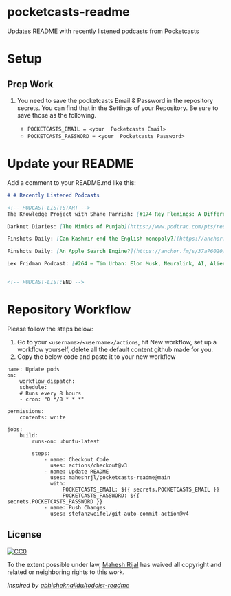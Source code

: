 # pocketcasts-readme
Updates README with recently listened podcasts from Pocketcasts

# Setup

## Prep Work

1. You need to save the pocketcasts Email & Password in the repository secrets. You can find that in the Settings of your Repository. Be sure to save those as the following.

    - `POCKETCASTS_EMAIL = <your  Pocketcasts Email>`
    - `POCKETCASTS_PASSWORD = <your  Pocketcasts Password>`

# Update your README

Add a comment to your README.md like this:

```markdown
# # Recently Listened Podcasts

<!-- PODCAST-LIST:START -->
The Knowledge Project with Shane Parrish: [#174 Rey Flemings: A Different Definition of Success](https://traffic.libsyn.com/secure/theknowledgeproject/174_Rey_Flemings.mp3?dest-id=271299)

Darknet Diaries: [The Mimics of Punjab](https://www.podtrac.com/pts/redirect.mp3/pdst.fm/e/chrt.fm/track/G481GD/traffic.megaphone.fm/ADV7639639710.mp3?updated=1696273602)

Finshots Daily: [Can Kashmir end the English monopoly?](https://anchor.fm/s/37a76020/podcast/play/76732417/https%3A%2F%2Fd3ctxlq1ktw2nl.cloudfront.net%2Fstaging%2F2023-9-3%2F13920c3d-4d1c-13d4-ad31-ea85997268b4.mp3)

Finshots Daily: [An Apple Search Engine?](https://anchor.fm/s/37a76020/podcast/play/76783803/https%3A%2F%2Fd3ctxlq1ktw2nl.cloudfront.net%2Fstaging%2F2023-9-4%2F07530a1f-422e-4192-aa13-696ebc272e93.mp3)

Lex Fridman Podcast: [#264 – Tim Urban: Elon Musk, Neuralink, AI, Aliens, and the Future of Humanity](https://media.blubrry.com/takeituneasy/content.blubrry.com/takeituneasy/lex_ai_tim_urban.mp3)


<!-- PODCAST-LIST:END -->
```

# Repository Workflow

Please follow the steps below:

1. Go to your `<username>/<username>/actions`, hit New workflow, set up a workflow yourself, delete all the default content github made for you.
2. Copy the below code and paste it to your new workflow


```
name: Update pods
on:
    workflow_dispatch:
    schedule:
    # Runs every 8 hours
    - cron: "0 */8 * * *"

permissions:
    contents: write

jobs:
    build:
        runs-on: ubuntu-latest

        steps:
            - name: Checkout Code
              uses: actions/checkout@v3
            - name: Update README
              uses: maheshrjl/pocketcasts-readme@main
              with:
                  POCKETCASTS_EMAIL: ${{ secrets.POCKETCASTS_EMAIL }}
                  POCKETCASTS_PASSWORD: ${{ secrets.POCKETCASTS_PASSWORD }}
            - name: Push Changes
              uses: stefanzweifel/git-auto-commit-action@v4
```


## License

[![CC0](https://licensebuttons.net/p/zero/1.0/88x31.png)](https://creativecommons.org/publicdomain/zero/1.0/)

To the extent possible under law, [Mahesh Rijal](https://maheshrjl.com/) has waived all copyright and related or neighboring rights to this work.

_Inspired by [abhisheknaiidu/todoist-readme](https://github.com/abhisheknaiidu/todoist-readme)_

